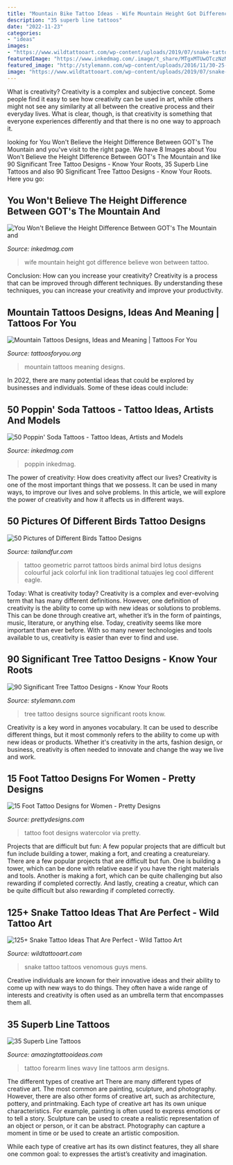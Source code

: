 ```yaml
---
title: "Mountain Bike Tattoo Ideas - Wife Mountain Height Got Difference Believe Won Between Tattoo"
description: "35 superb line tattoos"
date: "2022-11-23"
categories:
- "ideas"
images:
- "https://www.wildtattooart.com/wp-content/uploads/2019/07/snake-tattoos-47.jpg"
featuredImage: "https://www.inkedmag.com/.image/t_share/MTgxMTUwOTczNzMxODA4MzQ0/soda-tats.jpg"
featured_image: "http://stylemann.com/wp-content/uploads/2016/11/30-25-650x650.jpg"
image: "https://www.wildtattooart.com/wp-content/uploads/2019/07/snake-tattoos-47.jpg"
---
```



What is creativity?
Creativity is a complex and subjective concept. Some people find it easy to see how creativity can be used in art, while others might not see any similarity at all between the creative process and their everyday lives. What is clear, though, is that creativity is something that everyone experiences differently and that there is no one way to approach it.

	

		
looking for You Won&#039;t Believe the Height Difference Between GOT&#039;s The Mountain and you've visit to the right page. We have 8 Images about You Won&#039;t Believe the Height Difference Between GOT&#039;s The Mountain and like 90 Significant Tree Tattoo Designs - Know Your Roots, 35 Superb Line Tattoos and also 90 Significant Tree Tattoo Designs - Know Your Roots. Here you go:
		
    
## You Won&#039;t Believe The Height Difference Between GOT&#039;s The Mountain And

<img loading=lazy src="https://www.inkedmag.com/.image/t_share/MTYzNzU4NjYwNzAxMzk4NzUz/mountain-wife-fb.jpg" onerror="this.onerror=null;this.src='https://tse1.mm.bing.net/th?id=OIP.PMp1lTLYuQfDDCJlcfYo5wHaD4&amp;pid=15.1';" alt="You Won&#039;t Believe the Height Difference Between GOT&#039;s The Mountain and">

_Source: inkedmag.com_

>wife mountain height got difference believe won between tattoo. 

	

Conclusion: How can you increase your creativity?
Creativity is a process that can be improved through different techniques. By understanding these techniques, you can increase your creativity and improve your productivity.

    
## Mountain Tattoos Designs, Ideas And Meaning | Tattoos For You

<img loading=lazy src="https://www.tattoosforyou.org/wp-content/uploads/2016/05/Mountain-Tattoos.jpg" onerror="this.onerror=null;this.src='https://tse2.mm.bing.net/th?id=OIP.cVexk71zmSXMzuauNEnTeQHaLH&amp;pid=15.1';" alt="Mountain Tattoos Designs, Ideas and Meaning | Tattoos For You">

_Source: tattoosforyou.org_

>mountain tattoos meaning designs. 

	

In 2022, there are many potential ideas that could be explored by businesses and individuals. Some of these ideas could include: 

    
## 50 Poppin&#039; Soda Tattoos - Tattoo Ideas, Artists And Models

<img loading=lazy src="https://www.inkedmag.com/.image/t_share/MTgxMTUwOTczNzMxODA4MzQ0/soda-tats.jpg" onerror="this.onerror=null;this.src='https://tse2.mm.bing.net/th?id=OIP.fdheqGap2TdhgrOhwDBFPgHaD4&amp;pid=15.1';" alt="50 Poppin&#039; Soda Tattoos - Tattoo Ideas, Artists and Models">

_Source: inkedmag.com_

>poppin inkedmag. 

	

The power of creativity: How does creativity affect our lives?
Creativity is one of the most important things that we possess. It can be used in many ways, to improve our lives and solve problems. In this article, we will explore the power of creativity and how it affects us in different ways.

    
## 50 Pictures Of Different Birds Tattoo Designs

<img loading=lazy src="https://tailandfur.com/wp-content/uploads/2014/02/Birds-Tattoo-15.jpg" onerror="this.onerror=null;this.src='https://tse4.mm.bing.net/th?id=OIP.UqBZl6vTgGwbBs8xntsWcQHaJ4&amp;pid=15.1';" alt="50 Pictures of Different Birds Tattoo Designs">

_Source: tailandfur.com_

>tattoo geometric parrot tattoos birds animal bird lotus designs colourful jack colorful ink lion traditional tatuajes leg cool different eagle. 

	

Today: What is creativity today?
Creativity is a complex and ever-evolving term that has many different definitions. However, one definition of creativity is the ability to come up with new ideas or solutions to problems. This can be done through creative art, whether it’s in the form of paintings, music, literature, or anything else. Today, creativity seems like more important than ever before. With so many newer technologies and tools available to us, creativity is easier than ever to find and use.

    
## 90 Significant Tree Tattoo Designs - Know Your Roots

<img loading=lazy src="http://stylemann.com/wp-content/uploads/2016/11/30-25-650x650.jpg" onerror="this.onerror=null;this.src='https://tse4.mm.bing.net/th?id=OIP.O64pGW2ygWg52F8RaZgd3wHaHa&amp;pid=15.1';" alt="90 Significant Tree Tattoo Designs - Know Your Roots">

_Source: stylemann.com_

>tree tattoo designs source significant roots know. 

	

Creativity is a key word in anyones vocabulary. It can be used to describe different things, but it most commonly refers to the ability to come up with new ideas or products. Whether it's creativity in the arts, fashion design, or business, creativity is often needed to innovate and change the way we live and work.

    
## 15 Foot Tattoo Designs For Women - Pretty Designs

<img loading=lazy src="https://www.prettydesigns.com/wp-content/uploads/2014/10/Watercolor-Foot-Tattoo.jpg" onerror="this.onerror=null;this.src='https://tse1.mm.bing.net/th?id=OIP.7IbxMUNKu0tvf1TBi4QW5wHaJ4&amp;pid=15.1';" alt="15 Foot Tattoo Designs for Women - Pretty Designs">

_Source: prettydesigns.com_

>tattoo foot designs watercolor via pretty. 

	

Projects that are difficult but fun: A few popular projects that are difficult but fun include building a tower, making a fort, and creating a creatureiary.
There are a few popular projects that are difficult but fun. One is building a tower, which can be done with relative ease if you have the right materials and tools. Another is making a fort, which can be quite challenging but also rewarding if completed correctly. And lastly, creating a creatur, which can be quite difficult but also rewarding if completed correctly.

    
## 125+ Snake Tattoo Ideas That Are Perfect - Wild Tattoo Art

<img loading=lazy src="https://www.wildtattooart.com/wp-content/uploads/2019/07/snake-tattoos-47.jpg" onerror="this.onerror=null;this.src='https://tse1.mm.bing.net/th?id=OIP.0XNSLO3FL4tu_V6rt4_MwQHaJE&amp;pid=15.1';" alt="125+ Snake Tattoo Ideas That Are Perfect - Wild Tattoo Art">

_Source: wildtattooart.com_

>snake tattoo tattoos venomous guys mens. 

	

Creative individuals are known for their innovative ideas and their ability to come up with new ways to do things. They often have a wide range of interests and creativity is often used as an umbrella term that encompasses them all.

    
## 35 Superb Line Tattoos

<img loading=lazy src="http://www.amazingtattooideas.com/wp-content/uploads/2015/12/wavy-lines-forearm-tattoo.jpg" onerror="this.onerror=null;this.src='https://tse1.mm.bing.net/th?id=OIP.udOdImDfT8ckezqLdr8WTgHaLK&amp;pid=15.1';" alt="35 Superb Line Tattoos">

_Source: amazingtattooideas.com_

>tattoo forearm lines wavy line tattoos arm designs. 

	

The different types of creative art
There are many different types of creative art. The most common are painting, sculpture, and photography. However, there are also other forms of creative art, such as architecture, pottery, and printmaking.
Each type of creative art has its own unique characteristics. For example, painting is often used to express emotions or to tell a story. Sculpture can be used to create a realistic representation of an object or person, or it can be abstract. Photography can capture a moment in time or be used to create an artistic composition.

While each type of creative art has its own distinct features, they all share one common goal: to expresses the artist’s creativity and imagination.

